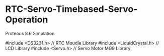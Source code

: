 # RTC-Servo-Timebased-Servo-Operation

Proteous 8.6 Simulation 

#include <DS3231.h>         // RTC Moudle Library
#include <LiquidCrystal.h>  // LCD Library
#include <Servo.h>          // Servo Motor MG9 Library
